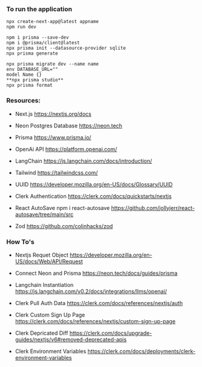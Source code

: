 ### To run the application
```
npx create-next-app@latest appname
npm run dev
```

```
npm i prisma --save-dev
npm i @prisma/client@latest
npx prisma init --datasource-provider sqlite
npx prisma generate
```

```
npx prisma migrate dev --name name 
env DATABASE_URL=""
model Name {}
**npx prisma studio**
npx prisma format
```

### Resources:
- Next.js
https://nextjs.org/docs

- Neon Postgres Database
https://neon.tech

- Prisma
https://www.prisma.io/

- OpenAi API
https://platform.openai.com/

- LangChain
https://js.langchain.com/docs/introduction/

- Tailwind
https://tailwindcss.com/

- UUID
https://developer.mozilla.org/en-US/docs/Glossary/UUID

- Clerk Authentication
https://clerk.com/docs/quickstarts/nextjs

- React AutoSave
npm i react-autosave
https://github.com/jollyjerr/react-autosave/tree/main/src

- Zod 
https://github.com/colinhacks/zod


### How To's
- Nextjs Requet Object
https://developer.mozilla.org/en-US/docs/Web/API/Request

- Connect Neon and Prisma
https://neon.tech/docs/guides/prisma

- Langchain Instantiation
https://js.langchain.com/v0.2/docs/integrations/llms/openai/

- Clerk Pull Auth Data
https://clerk.com/docs/references/nextjs/auth

- Clerk Custom Sign Up Page
https://clerk.com/docs/references/nextjs/custom-sign-up-page

- Clerk Depricated Diff
https://clerk.com/docs/upgrade-guides/nextjs/v6#removed-deprecated-apis

- Clerk Environment Variables
https://clerk.com/docs/deployments/clerk-environment-variables

